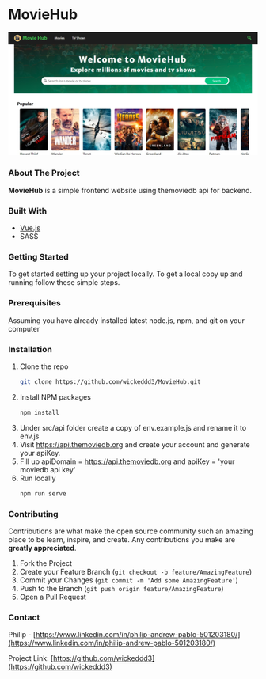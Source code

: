 <!-- WEBSITE NAME -->
# MovieHub

<!-- WEBSITE SCREENSHOT -->
![Website Screen Shot](moviehub_screenshot.jpg)

<!-- ABOUT THE PROJECT -->
### About The Project

**MovieHub** is a simple frontend website using themoviedb api for backend.

### Built With

* [Vue.js](https://vuejs.org)
* SASS

<!-- GETTING STARTED -->
### Getting Started

To get started setting up your project locally. To get a local copy up and running follow these simple steps.

### Prerequisites
Assuming you have already installed latest node.js, npm, and git on your computer

### Installation

1. Clone the repo
   ```sh
   git clone https://github.com/wickeddd3/MovieHub.git
   ```
2. Install NPM packages
   ```sh
   npm install
   ```
3. Under src/api folder create a copy of env.example.js and rename it to env.js
4. Visit https://api.themoviedb.org and create your account and generate your apiKey.
5. Fill up apiDomain = https://api.themoviedb.org and apiKey = 'your moviedb api key'
6. Run locally
   ```sh
   npm run serve
   ```

<!-- CONTRIBUTING -->
### Contributing

Contributions are what make the open source community such an amazing place to be learn, inspire, and create. Any contributions you make are **greatly appreciated**.

1. Fork the Project
2. Create your Feature Branch (`git checkout -b feature/AmazingFeature`)
3. Commit your Changes (`git commit -m 'Add some AmazingFeature'`)
4. Push to the Branch (`git push origin feature/AmazingFeature`)
5. Open a Pull Request

<!-- CONTACT -->
### Contact

Philip - [https://www.linkedin.com/in/philip-andrew-pablo-501203180/](https://www.linkedin.com/in/philip-andrew-pablo-501203180/)

Project Link: [https://github.com/wickeddd3](https://github.com/wickeddd3)